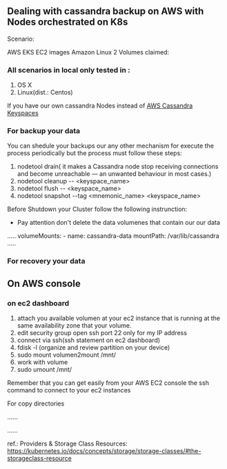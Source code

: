 ## Dealing with cassandra backup on AWS with Nodes orchestrated on K8s

Scenario:

AWS EKS
EC2 images Amazon Linux 2
Volumes claimed: 

### All scenarios in local only tested in :

1. OS X 
2. Linux(dist.: Centos)

If you have our own cassandra Nodes instead of [AWS Cassandra Keyspaces](https://aws.amazon.com/keyspaces/) 

### For backup your data

You can shedule your backups our any other mechanism for execute the process periodically but the process
must follow these steps: </br>

1. nodetool drain( it makes a Cassandra node stop receiving connections and become unreachable — an unwanted behaviour in most cases.)
2. nodetool cleanup -- <keyspace_name>
3. nodetool flush -- <keyspace_name> 
4. nodetool snapshot --tag <mnemonic_name> <keyspace_name>



Before Shutdown your Cluster follow the following instrunction:
- Pay attention don't delete the data volumenes that contain our our data 

.....
        volumeMounts:
        - name: cassandra-data
          mountPath: /var/lib/cassandra
.....

### For recovery your data 

## On AWS console 

### on ec2 dashboard
1. attach you available volumen at your ec2 instance that is running at the same availability zone that your volume.
2. edit security group open ssh port 22 only for my IP address 
3. connect via ssh(ssh statement on ec2 dashboard)
4. fdisk -l (organize and review partition on your device) 
5. sudo mount volumen2mount /mnt/
6. work with volume 
7. sudo umount /mnt/


Remember that you can get easily from your AWS EC2 console the ssh command to connect to your ec2 instances

For copy directories 

......


......






ref.: Providers & Storage Class Resources:</br>
      https://kubernetes.io/docs/concepts/storage/storage-classes/#the-storageclass-resource
      
